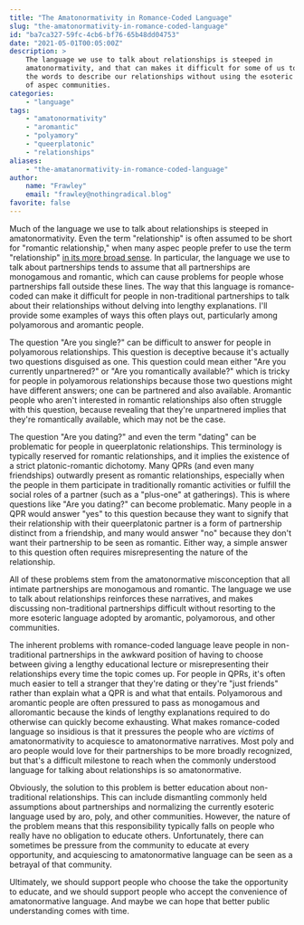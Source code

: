 ```yaml
---
title: "The Amatonormativity in Romance-Coded Language"
slug: "the-amatonormativity-in-romance-coded-language"
id: "ba7ca327-59fc-4cb6-bf76-65b48dd04753"
date: "2021-05-01T00:05:00Z"
description: >
    The language we use to talk about relationships is steeped in
    amatonormativity, and that can makes it difficult for some of us to find
    the words to describe our relationships without using the esoteric language
    of aspec communities.
categories:
    - "language"
tags:
    - "amatonormativity"
    - "aromantic"
    - "polyamory"
    - "queerplatonic"
    - "relationships"
aliases:
    - "the-amatanormativity-in-romance-coded-language"
author:
    name: "Frawley"
    email: "frawley@nothingradical.blog"
favorite: false
---
```


Much of the language we use to talk about relationships is steeped in
amatonormativity. Even the term "relationship" is often assumed to be short for
"romantic relationship," when many aspec people prefer to use the term
"relationship" [in its more broad
sense](https://theacetheist.wordpress.com/2019/08/11/relationship-partnership/).
In particular, the language we use to talk about partnerships tends to assume
that all partnerships are monogamous and romantic, which can cause problems for
people whose partnerships fall outside these lines. The way that this language
is romance-coded can make it difficult for people in non-traditional
partnerships to talk about their relationships without delving into lengthy
explanations. I'll provide some examples of ways this often plays out,
particularly among polyamorous and aromantic people.

The question "Are you single?" can be difficult to answer for people in
polyamorous relationships. This question is deceptive because it's actually two
questions disguised as one. This question could mean either "Are you currently
unpartnered?" or "Are you romantically available?" which is tricky for people
in polyamorous relationships because those two questions might have different
answers; one can be partnered and also available. Aromantic people who aren't
interested in romantic relationships also often struggle with this question,
because revealing that they're unpartnered implies that they're romantically
available, which may not be the case.

The question "Are you dating?" and even the term "dating" can be problematic
for people in queerplatonic relationships. This terminology is typically
reserved for romantic relationships, and it implies the existence of a strict
platonic-romantic dichotomy. Many QPRs (and even many friendships) outwardly
present as romantic relationships, especially when the people in them
participate in traditionally romantic activities or fulfill the social roles of
a partner (such as a "plus-one" at gatherings). This is where questions like
"Are you dating?" can become problematic. Many people in a QPR would answer
"yes" to this question because they want to signify that their relationship
with their queerplatonic partner is a form of partnership distinct from a
friendship, and many would answer "no" because they don't want their
partnership to be seen as romantic. Either way, a simple answer to this
question often requires misrepresenting the nature of the relationship.

All of these problems stem from the amatonormative misconception that all
intimate partnerships are monogamous and romantic. The language we use to talk
about relationships reinforces these narratives, and makes discussing
non-traditional partnerships difficult without resorting to the more esoteric
language adopted by aromantic, polyamorous, and other communities.

The inherent problems with romance-coded language leave people in
non-traditional partnerships in the awkward position of having to choose
between giving a lengthy educational lecture or misrepresenting their
relationships every time the topic comes up. For people in QPRs, it's often
much easier to tell a stranger that they're dating or they're "just friends"
rather than explain what a QPR is and what that entails. Polyamorous and
aromantic people are often pressured to pass as monogamous and alloromantic
because the kinds of lengthy explanations required to do otherwise can quickly
become exhausting. What makes romance-coded language so insidious is that it
pressures the people who are *victims* of amatonormativity to acquiesce to
amatonormative narratives. Most poly and aro people would love for their
partnerships to be more broadly recognized, but that's a difficult milestone to
reach when the commonly understood language for talking about relationships is
so amatonormative.

Obviously, the solution to this problem is better education about
non-traditional relationships. This can include dismantling commonly held
assumptions about partnerships and normalizing the currently esoteric language
used by aro, poly, and other communities. However, the nature of the problem
means that this responsibility typically falls on people who really have no
obligation to educate others. Unfortunately, there can sometimes be pressure
from the community to educate at every opportunity, and acquiescing to
amatonormative language can be seen as a betrayal of that community.

Ultimately, we should support people who choose the take the opportunity to
educate, and we should support people who accept the convenience of
amatonormative language. And maybe we can hope that better public understanding
comes with time.
